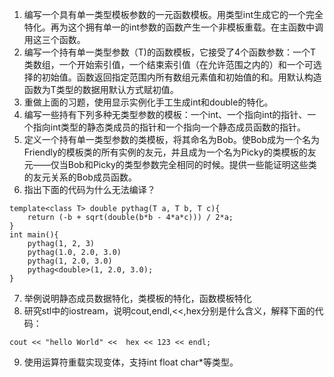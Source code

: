 1. 编写一个具有单一类型模板参数的一元函数模板。用类型int生成它的一个完全特化。再为这个拥有单一的int参数的函数产生一个非模板重载。在主函数中调用这三个函数。
2. 编写一个持有单一类型参数（T)的函数模板，它接受了4个函数参数：一个T类数组，一个开始索引值，一个结束索引值（在允许范围之内的）和一个可选择的初始值。函数返回指定范围内所有数组元素值和初始值的和。用默认构造函数为T类型的数据用默认方式赋初值。
3. 重做上面的习题，使用显示实例化手工生成int和double的特化。
4. 编写一些持有下列多种无类型参数的模板：一个int、一个指向int的指针、一个指向int类型的静态类成员的指针和一个指向一个静态成员函数的指针。
5. 定义一个持有单一类型参数的类模板，将其命名为Bob。使Bob成为一个名为Friendly的模板类的所有实例的友元，并且成为一个名为Picky的类模板的友元——仅当Bob和Picky的类型参数完全相同的时候。提供一些能证明这些类的友元关系的Bob成员函数。
6. 指出下面的代码为什么无法编译？

```
template<class T> double pythag(T a, T b, T c){
    return (-b + sqrt(double(b*b - 4*a*c))) / 2*a;
}
int main(){
    pythag(1, 2, 3)
    pythag(1.0, 2.0, 3.0)
    pythag(1, 2.0, 3.0)
    pythag<double>(1, 2.0, 3.0);
}
```
7. 举例说明静态成员数据特化，类模板的特化，函数模板特化
8. 研究stl中的iostream，说明cout,endl,<<,hex分别是什么含义，解释下面的代码：
```
cout << "hello World" <<  hex << 123 << endl;
```
9. 使用运算符重载实现变体，支持int float char*等类型。
